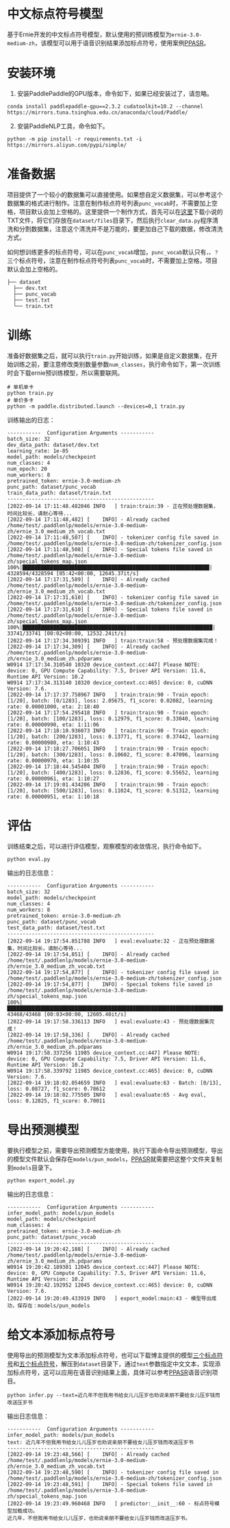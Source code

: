 # 中文标点符号模型

基于Ernie开发的中文标点符号模型，默认使用的预训练模型为`ernie-3.0-medium-zh`，该模型可以用于语音识别结果添加标点符号，使用案例[PPASR](https://github.com/yeyupiaoling/PPASR)。


# 安装环境
 1. 安装PaddlePaddle的GPU版本，命令如下，如果已经安装过了，请忽略。
```shell
conda install paddlepaddle-gpu==2.3.2 cudatoolkit=10.2 --channel https://mirrors.tuna.tsinghua.edu.cn/anaconda/cloud/Paddle/
```

2. 安装PaddleNLP工具，命令如下。
```shell
python -m pip install -r requirements.txt -i https://mirrors.aliyun.com/pypi/simple/
```

# 准备数据

项目提供了一个较小的数据集可以直接使用。如果想自定义数据集，可以参考这个数据集的格式进行制作。注意在制作标点符号列表`punc_vocab`时，不需要加上空格，项目默认会加上空格的。这里提供一个制作方式，首先可以在[这里](https://www.qishuta.info/)下载小说的TXT文件，将它们存放在`dataset/files`目录下，然后执行`clear_data.py`程序清洗和分割数据集，注意这个清洗并不是万能的，要更加自己下载的数据，修改清洗方式。

如何想训练更多的标点符号，可以在`punc_vocab`增加，`punc_vocab`默认只有`，。？`三个标点符号，注意在制作标点符号列表`punc_vocab`时，不需要加上空格，项目默认会加上空格的。

```
├── dataset
  ├── dev.txt
  ├── punc_vocab
  ├── test.txt
  └── train.txt
```

# 训练

准备好数据集之后，就可以执行`train.py`开始训练，如果是自定义数据集，在开始训练之前，要注意修改类别数量参数`num_classes`，执行命令如下，第一次训练时会下载ernie预训练模型，所以需要联网。
```shell
# 单机单卡
python train.py
# 单价多卡
python -m paddle.distributed.launch --devices=0,1 train.py
```

训练输出的日志：
```
-----------  Configuration Arguments -----------
batch_size: 32
dev_data_path: dataset/dev.txt
learning_rate: 1e-05
model_path: models/checkpoint
num_classes: 4
num_epoch: 20
num_workers: 8
pretrained_token: ernie-3.0-medium-zh
punc_path: dataset/punc_vocab
train_data_path: dataset/train.txt
------------------------------------------------
[2022-09-14 17:11:48.482046 INFO   ] train:train:39 - 正在预处理数据集，时间比较长，请耐心等待...
[2022-09-14 17:11:48,482] [    INFO] - Already cached /home/test/.paddlenlp/models/ernie-3.0-medium-zh/ernie_3.0_medium_zh_vocab.txt
[2022-09-14 17:11:48,507] [    INFO] - tokenizer config file saved in /home/test/.paddlenlp/models/ernie-3.0-medium-zh/tokenizer_config.json
[2022-09-14 17:11:48,508] [    INFO] - Special tokens file saved in /home/test/.paddlenlp/models/ernie-3.0-medium-zh/special_tokens_map.json
100%|█████████████████████████████████████████████████████████████| 4328594/4328594 [05:42<00:00, 12645.37it/s]
[2022-09-14 17:17:31,589] [    INFO] - Already cached /home/test/.paddlenlp/models/ernie-3.0-medium-zh/ernie_3.0_medium_zh_vocab.txt
[2022-09-14 17:17:31,610] [    INFO] - tokenizer config file saved in /home/test/.paddlenlp/models/ernie-3.0-medium-zh/tokenizer_config.json
[2022-09-14 17:17:31,610] [    INFO] - Special tokens file saved in /home/test/.paddlenlp/models/ernie-3.0-medium-zh/special_tokens_map.json
100%|██████████████████████████████████████████████████████████████| 33741/33741 [00:02<00:00, 12532.24it/s]
[2022-09-14 17:17:34.309391 INFO   ] train:train:58 - 预处理数据集完成！
[2022-09-14 17:17:34,309] [    INFO] - Already cached /home/test/.paddlenlp/models/ernie-3.0-medium-zh/ernie_3.0_medium_zh.pdparams
W0914 17:17:34.310540 10320 device_context.cc:447] Please NOTE: device: 0, GPU Compute Capability: 7.5, Driver API Version: 11.6, Runtime API Version: 10.2
W0914 17:17:34.313140 10320 device_context.cc:465] device: 0, cuDNN Version: 7.6.
[2022-09-14 17:17:37.758967 INFO   ] train:train:90 - Train epoch: [1/20], batch: [0/1283], loss: 2.05675, f1_score: 0.02082, learning rate: 0.00001000, eta: 2:18:40
[2022-09-14 17:17:54.295418 INFO   ] train:train:90 - Train epoch: [1/20], batch: [100/1283], loss: 0.12979, f1_score: 0.33040, learning rate: 0.00000990, eta: 1:11:06
[2022-09-14 17:18:10.936073 INFO   ] train:train:90 - Train epoch: [1/20], batch: [200/1283], loss: 0.13771, f1_score: 0.37442, learning rate: 0.00000980, eta: 1:10:43
[2022-09-14 17:18:27.706051 INFO   ] train:train:90 - Train epoch: [1/20], batch: [300/1283], loss: 0.10602, f1_score: 0.47096, learning rate: 0.00000970, eta: 1:10:35
[2022-09-14 17:18:44.545404 INFO   ] train:train:90 - Train epoch: [1/20], batch: [400/1283], loss: 0.12836, f1_score: 0.55652, learning rate: 0.00000961, eta: 1:10:27
[2022-09-14 17:19:01.434206 INFO   ] train:train:90 - Train epoch: [1/20], batch: [500/1283], loss: 0.11024, f1_score: 0.51312, learning rate: 0.00000951, eta: 1:10:18
```


# 评估

训练结束之后，可以进行评估模型，观察模型的收敛情况，执行命令如下。
```shell
python eval.py
```

输出的日志信息：
```
-----------  Configuration Arguments -----------
batch_size: 32
model_path: models/checkpoint
num_classes: 4
num_workers: 8
pretrained_token: ernie-3.0-medium-zh
punc_path: dataset/punc_vocab
test_data_path: dataset/test.txt
------------------------------------------------
[2022-09-14 19:17:54.851788 INFO   ] eval:evaluate:32 - 正在预处理数据集，时间比较长，请耐心等待...
[2022-09-14 19:17:54,851] [    INFO] - Already cached /home/test/.paddlenlp/models/ernie-3.0-medium-zh/ernie_3.0_medium_zh_vocab.txt
[2022-09-14 19:17:54,877] [    INFO] - tokenizer config file saved in /home/test/.paddlenlp/models/ernie-3.0-medium-zh/tokenizer_config.json
[2022-09-14 19:17:54,877] [    INFO] - Special tokens file saved in /home/test/.paddlenlp/models/ernie-3.0-medium-zh/special_tokens_map.json
100%|████████████████████████████████████████████████████████████████████████████████████| 43468/43468 [00:03<00:00, 12605.40it/s]
[2022-09-14 19:17:58.336113 INFO   ] eval:evaluate:43 - 预处理数据集完成！
[2022-09-14 19:17:58,336] [    INFO] - Already cached /home/test/.paddlenlp/models/ernie-3.0-medium-zh/ernie_3.0_medium_zh.pdparams
W0914 19:17:58.337256 11985 device_context.cc:447] Please NOTE: device: 0, GPU Compute Capability: 7.5, Driver API Version: 11.6, Runtime API Version: 10.2
W0914 19:17:58.339792 11985 device_context.cc:465] device: 0, cuDNN Version: 7.6.
[2022-09-14 19:18:02.054659 INFO   ] eval:evaluate:63 - Batch: [0/13], loss: 0.08727, f1_score: 0.78612
[2022-09-14 19:18:02.775505 INFO   ] eval:evaluate:65 - Avg eval, loss: 0.12825, f1_score: 0.70011
```

# 导出预测模型

要执行模型之前，需要导出预测模型方能使用，执行下面命令导出预测模型，导出的模型文件默认会保存在`models/pun_models`，[PPASR](https://github.com/yeyupiaoling/PPASR)就需要把这整个文件夹复制到`models`目录下。
```shell
python export_model.py
```

输出的日志信息：
```
-----------  Configuration Arguments -----------
infer_model_path: models/pun_models
model_path: models/checkpoint
num_classes: 4
pretrained_token: ernie-3.0-medium-zh
punc_path: dataset/punc_vocab
------------------------------------------------
[2022-09-14 19:20:42,188] [    INFO] - Already cached /home/test/.paddlenlp/models/ernie-3.0-medium-zh/ernie_3.0_medium_zh.pdparams
W0914 19:20:42.189301 12045 device_context.cc:447] Please NOTE: device: 0, GPU Compute Capability: 7.5, Driver API Version: 11.6, Runtime API Version: 10.2
W0914 19:20:42.192952 12045 device_context.cc:465] device: 0, cuDNN Version: 7.6.
[2022-09-14 19:20:49.433919 INFO   ] export_model:main:43 - 模型导出成功，保存在：models/pun_models
```


# 给文本添加标点符号

使用导出的预测模型为文本添加标点符号，也可以下载博主提供的模型[三个标点符号](https://download.csdn.net/download/qq_33200967/86539773)和[五个标点符号](https://download.csdn.net/download/qq_33200967/75664996)，解压到`dataset`目录下，通过`text`参数指定中文文本，实现添加标点符号，这可以应用在语音识别结果上面，具体可以参考[PPASR](https://github.com/yeyupiaoling/PPASR)语音识别项目。
```shell
python infer.py --text=近几年不但我用书给女儿儿压岁也劝说亲朋不要给女儿压岁钱而改送压岁书
```

输出日志信息：
```
-----------  Configuration Arguments -----------
infer_model_path: models/pun_models
text: 近几年不但我用书给女儿儿压岁也劝说亲朋不要给女儿压岁钱而改送压岁书
------------------------------------------------
[2022-09-14 19:23:48,566] [    INFO] - Already cached /home/test/.paddlenlp/models/ernie-3.0-medium-zh/ernie_3.0_medium_zh_vocab.txt
[2022-09-14 19:23:48,590] [    INFO] - tokenizer config file saved in /home/test/.paddlenlp/models/ernie-3.0-medium-zh/tokenizer_config.json
[2022-09-14 19:23:48,591] [    INFO] - Special tokens file saved in /home/test/.paddlenlp/models/ernie-3.0-medium-zh/special_tokens_map.json
[2022-09-14 19:23:49.960468 INFO   ] predictor:__init__:60 - 标点符号模型加载成功。
近几年，不但我用书给女儿儿压岁，也劝说亲朋不要给女儿压岁钱而改送压岁书。
```